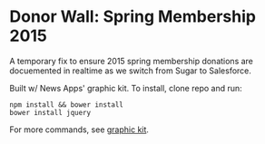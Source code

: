 # Donor Wall: Spring Membership 2015

A temporary fix to ensure 2015 spring membership donations are docuemented in realtime as we switch from Sugar to Salesforce.

Built w/ News Apps' graphic kit. To install, clone repo and run:

```
npm install && bower install
bower install jquery
```

For more commands, see [graphic kit](https://github.com/texastribune/newsapps-graphic-kit).
